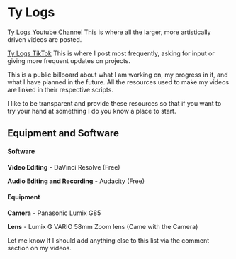 # Ty Logs

[Ty Logs Youtube Channel](https://www.youtube.com/channel/UCRVkUK12VKfajXxah6lCrrg) This is where all the larger, more artistically driven videos are posted.

[Ty Logs TikTok](https://www.tiktok.com/@ty_logs) This is where I post most frequently, asking for input or giving more frequent updates on projects.


This is a public billboard about what I am working on, my progress in it, and what I have planned in the future. All the resources used to make my videos are linked in their respective scripts. 

I like to be transparent and provide these resources so that if you want to try your hand at something I do you know a place to start. 


## Equipment and Software

#### Software
**Video Editing** - DaVinci Resolve (Free)

**Audio Editing and Recording** - Audacity (Free)

#### Equipment
**Camera** - Panasonic Lumix G85

**Lens** - Lumix G VARIO 58mm Zoom lens (Came with the Camera)

Let me know If I should add anything else to this list via the comment section on my videos.